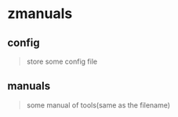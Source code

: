 # zmanuals

## config
> store some config file


## manuals
> some manual of tools(same as the filename)
